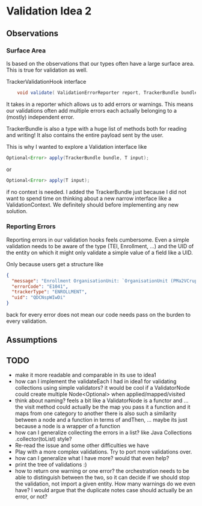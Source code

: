 # Validation Idea 2

## Observations

### Surface Area

Is based on the observations that our types often have a large surface area. This is true for validation as well.

TrackerValidationHook interface

```java
    void validate( ValidationErrorReporter report, TrackerBundle bundle );
```

It takes in a reporter which allows us to add errors or warnings. This means our validations often add multiple errors
each actually belonging to a (mostly) independent error.

TrackerBundle is also a type with a huge list of methods both for reading and writing! It also contains the entire
payload sent by the user.

This is why I wanted to explore a Validation interface like

```java
Optional<Error> apply(TrackerBundle bundle, T input);
```

or

```java
Optional<Error> apply(T input);
```

if no context is needed. I added the TrackerBundle just because I did not want to spend time on thinking about a new
narrow interface like a ValidationContext. We definitely should before implementing any new solution.

### Reporting Errors

Reporting errors in our validation hooks feels cumbersome. Even a simple validation needs to be aware of the type (TEI,
Enrollment, ...) and the UID of the entity on which it might only validate a simple value of a field like a UID.

Only because users get a structure like

```json
{
  "message": "Enrollment OrganisationUnit: `OrganisationUnit (PMa2VCrupOd)`, and Program: `Program (kla3mAPgvCH)`, dont match.",
  "errorCode": "E1041",
  "trackerType": "ENROLLMENT",
  "uid": "QDCNspWIwDi"
}
```

back for every error does not mean our code needs pass on the burden to every validation.

## Assumptions

## TODO

* make it more readable and comparable in its use to idea1
* how can I implement the validateEach I had in idea1 for validating collections using simple validators?
  it would be cool if a ValidatorNode could create multiple Node<Optional<Error>> when applied/mapped/visited
* think about naming? feels a bit like a ValidatorNode is a functor and ... the visit method could actually be the map
  you pass it a function and it maps from one category to another
  there is also such a similarity between a node and a function in terms of andThen, ... maybe its just because a node
  is a wrapper of a function
* how can I generalize collecting the errors in a list? like Java Collections .collector(toList) style?
* Re-read the issue and some other difficulties we have
* Play with a more complex validations. Try to port more validations over.
* how can I generalize what I have more? would that even help?
* print the tree of validations :)
* how to return one warning or one error? the orchestration needs to be able to distinguish between the two, so it can
  decide if we should stop the validation, not import a given entity. How many warnings do we even have? I would argue that
  the duplicate notes case should actually be an error, or not?
